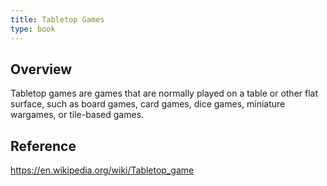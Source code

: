 ```yaml
---
title: Tabletop Games
type: book
---
```


## Overview

Tabletop games are games that are normally played on a table or other flat surface, such as board games, card games, dice games, miniature wargames, or tile-based games.

## Reference

https://en.wikipedia.org/wiki/Tabletop_game
